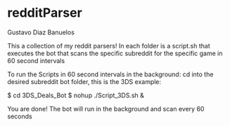 # redditParser
Gustavo Diaz Banuelos

This a collection of my reddit parsers!
In each folder is a script.sh that executes the bot that scans
the specific subreddit for the specific game in 60 second intervals

To run the Scripts in 60 second intervals in the background:
cd into the desired subreddit bot folder, this is the 3DS example:

$ cd 3DS_Deals_Bot
$ nohup ./Script_3DS.sh &

You are done! The bot will run in the background and scan every 60 seconds